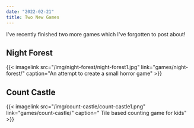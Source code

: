 ```yaml
---
date: "2022-02-21"
title: Two New Games
---
```


I've recently finished two more games which I've forgotten to post about!

## Night Forest
{{< imagelink src="/img/night-forest/night-forest1.jpg" link="games/night-forest/" caption="An attempt to create a small horror game" >}}

## Count Castle
{{< imagelink src="/img/count-castle/count-castle1.png" link="games/count-castle/" caption=" Tile based counting game for kids" >}}


